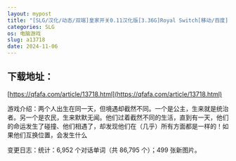 ```yaml
---
layout: mypost
title: "[SLG/汉化/动态/双端]皇家开关0.11汉化版[3.36G]Royal Switch[移动/百度]"
categories: SLG
os: 电脑游戏
slug: a13718
date: 2024-11-06
---
```


## 下载地址：

[https://qfafa.com/article/13718.html](https://qfafa.com/article/13718.html)

游戏介绍：两个人出生在同一天，但境遇却截然不同。一个是公主，生来就是统治者。另一个是农民，生来默默无闻。他们过着截然不同的生活，直到有一天，他们的命运发生了碰撞、他们相遇了，却发现他们在（几乎）所有方面都是一样的！如果他们互换位置，会发生什么

变更日志：统计：6,952 个对话单词（共 86,795 个）；499 张新图片。
